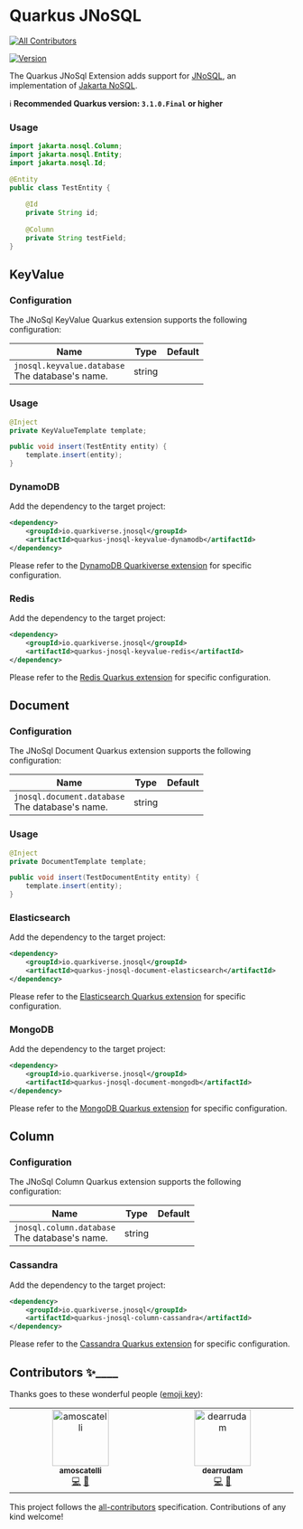 # Quarkus JNoSQL
<!-- ALL-CONTRIBUTORS-BADGE:START - Do not remove or modify this section -->
[![All Contributors](https://img.shields.io/badge/all_contributors-1-orange.svg?style=flat-square)](#contributors-)
<!-- ALL-CONTRIBUTORS-BADGE:END -->

[![Version](https://img.shields.io/maven-central/v/io.quarkiverse.jnosql/quarkus-jnosql-core?logo=apache-maven&style=flat-square)](https://search.maven.org/artifact/io.quarkiverse.jnosql/quarkus-jnosql-core)

The Quarkus JNoSql Extension adds support for 
[JNoSQL](http://www.jnosql.org/), an implementation of [Jakarta NoSQL](https://jakarta.ee/specifications/nosql/).

:information_source: **Recommended Quarkus version: `3.1.0.Final` or higher**

### Usage

```java
import jakarta.nosql.Column;
import jakarta.nosql.Entity;
import jakarta.nosql.Id;

@Entity
public class TestEntity {
    
    @Id
    private String id;
    
    @Column
    private String testField;
}
```

## KeyValue

### Configuration

The JNoSql KeyValue Quarkus extension supports the following configuration:

 | Name  | Type  | Default  |
 |---|---|---|
 | `jnosql.keyvalue.database`<br>The database's name. | string  | |

### Usage

```java
@Inject
private KeyValueTemplate template;

public void insert(TestEntity entity) {
    template.insert(entity);
}
```

### DynamoDB

Add the dependency to the target project:

```xml
<dependency>
    <groupId>io.quarkiverse.jnosql</groupId>
    <artifactId>quarkus-jnosql-keyvalue-dynamodb</artifactId>
</dependency>
```

Please refer to the [DynamoDB Quarkiverse extension](https://quarkiverse.github.io/quarkiverse-docs/quarkus-amazon-services/dev/amazon-dynamodb.html) for specific configuration.

### Redis

Add the dependency to the target project:

```xml
<dependency>
    <groupId>io.quarkiverse.jnosql</groupId>
    <artifactId>quarkus-jnosql-keyvalue-redis</artifactId>
</dependency>
```

Please refer to the [Redis Quarkus extension](https://quarkus.io/guides/redis-reference) for specific configuration.

## Document

### Configuration

The JNoSql Document Quarkus extension supports the following configuration:

 | Name  | Type  | Default  |
 |---|---|---|
 | `jnosql.document.database`<br>The database's name. | string  | |

### Usage

```java
@Inject
private DocumentTemplate template;

public void insert(TestDocumentEntity entity) {
    template.insert(entity);
}
```

### Elasticsearch

Add the dependency to the target project:

```xml
<dependency>
    <groupId>io.quarkiverse.jnosql</groupId>
    <artifactId>quarkus-jnosql-document-elasticsearch</artifactId>
</dependency>
```

Please refer to the [Elasticsearch Quarkus extension](https://quarkus.io/guides/elasticsearch#using-the-elasticsearch-java-client) for specific configuration.

### MongoDB

Add the dependency to the target project:

```xml
<dependency>
    <groupId>io.quarkiverse.jnosql</groupId>
    <artifactId>quarkus-jnosql-document-mongodb</artifactId>
</dependency>
```

Please refer to the [MongoDB Quarkus extension](https://quarkus.io/guides/mongodb) for specific configuration.

## Column

### Configuration

The JNoSql Column Quarkus extension supports the following configuration:

| Name                                             | Type  | Default  |
 |--------------------------------------------------|---|---|
| `jnosql.column.database`<br>The database's name. | string  | |

### Cassandra

Add the dependency to the target project:

```xml
<dependency>
    <groupId>io.quarkiverse.jnosql</groupId>
    <artifactId>quarkus-jnosql-column-cassandra</artifactId>
</dependency>
```

Please refer to the [Cassandra Quarkus extension](https://quarkus.io/guides/cassandra) for specific configuration.

## Contributors ✨____

Thanks goes to these wonderful people ([emoji key](https://allcontributors.org/docs/en/emoji-key)):
<!-- ALL-CONTRIBUTORS-LIST:START - Do not remove or modify this section -->
<!-- prettier-ignore-start -->
<!-- markdownlint-disable -->
<table>
  <tbody>
    <tr>
      <td align="center" valign="top" width="14.28%"><a href="https://github.com/amoscatelli"><img src="https://avatars.githubusercontent.com/u/16684470?v=4?s=100" width="100px;" alt="amoscatelli"/><br /><sub><b>amoscatelli</b></sub></a><br /><a href="https://github.com/quarkiverse/quarkus-jnosql/commits?author=amoscatelli" title="Code">💻</a> <a href="#maintenance-amoscatelli" title="Maintenance">🚧</a></td>
      <td align="center" valign="top" width="14.28%"><a href="https://github.com/dearrudam"><img src="https://avatars.githubusercontent.com/u/6537623?v=4" width="100px;" alt="dearrudam"/><br /><sub><b>dearrudam</b></sub></a><br /><a href="https://github.com/quarkiverse/quarkus-jnosql/commits?author=dearrudam" title="Code">💻</a> <a href="#maintenance-dearrudam" title="Maintenance">🚧</a></td>
    </tr>
  </tbody>
</table>

<!-- markdownlint-restore -->
<!-- prettier-ignore-end -->

<!-- ALL-CONTRIBUTORS-LIST:END -->

This project follows the [all-contributors](https://github.com/all-contributors/all-contributors) specification. Contributions of any kind welcome!

